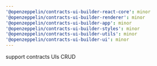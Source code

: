 ```yaml
---
'@openzeppelin/contracts-ui-builder-react-core': minor
'@openzeppelin/contracts-ui-builder-renderer': minor
'@openzeppelin/contracts-ui-builder-app': minor
'@openzeppelin/contracts-ui-builder-styles': minor
'@openzeppelin/contracts-ui-builder-utils': minor
'@openzeppelin/contracts-ui-builder-ui': minor
---
```


support contracts UIs CRUD
